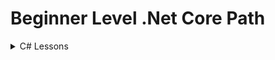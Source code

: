 # Beginner Level .Net Core Path

<details>
<summary>C# Lessons</summary>
    
*  [Variables and data types](https://github.com/ayhan-karaman/Beginner-Level-.Net-Core-Path/tree/main/CSharp-101/TypeConversions "Got to project") 
*  [Operators](https://github.com/ayhan-karaman/Beginner-Level-.Net-Core-Path/tree/main/CSharp-101/Operators "Got to project")  

*  [Type Conversions](https://github.com/ayhan-karaman/Beginner-Level-.Net-Core-Path/tree/main/CSharp-101/TypeConversions "Got to project") 

*  [Try Catch Finally and Logical Fallacies](https://github.com/ayhan-karaman/Beginner-Level-.Net-Core-Path/tree/main/CSharp-101/TryCatchFinallyAndLogicalFallacies "Got to project") 

*  [If-ElseIf-Ternary-If](https://github.com/ayhan-karaman/Beginner-Level-.Net-Core-Path/tree/main/CSharp-101/IfElseStructureAndTernaryIf "Got to project") 

*  [Switch Case](https://github.com/ayhan-karaman/Beginner-Level-.Net-Core-Path/tree/main/CSharp-101/SwitchCase "Got to project") 

*  [For Loop and Break Continue Statements](https://github.com/ayhan-karaman/Beginner-Level-.Net-Core-Path/tree/main/CSharp-101/ForLoopAndBreakContinue "Got to project") 

*  [While Foreach](https://github.com/ayhan-karaman/Beginner-Level-.Net-Core-Path/tree/main/CSharp-101/WhileAndForEach "Got to project")

*  [Array Declaration](https://github.com/ayhan-karaman/Beginner-Level-.Net-Core-Path/tree/main/CSharp-101/ArrayDeclaration "Got to project") 

*  [Array Class Methods](https://github.com/ayhan-karaman/Beginner-Level-.Net-Core-Path/tree/main/CSharp-101/ArrayClassMethods "Got to project") 


</details>

